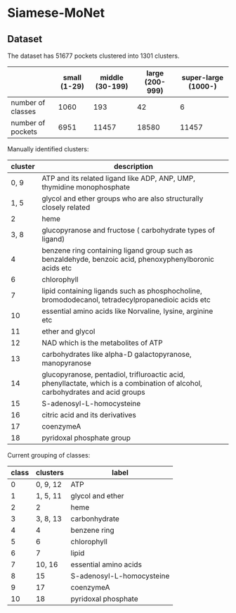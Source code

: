 # Siamese-MoNet

## Dataset
The dataset has 51677 pockets clustered into 1301 clusters.    

|  | small (1-29) | middle (30-199) | large (200-999)| super-large (1000-)|   
| --- | --- | --- | --- | --- |      
| number of classes | 1060 | 193 | 42 | 6 |   
| number of pockets | 6951 | 11457 | 18580 | 11457 |   

Manually identified clusters:   

| cluster | description |   
| --- | --- |
| 0, 9 | ATP and its related ligand like ADP, ANP, UMP, thymidine monophosphate |
| 1, 5 | glycol and ether groups who are also structurally closely related |
| 2 | heme | 
| 3, 8 | glucopyranose and fructose ( carbohydrate types of ligand) |
| 4 | benzene ring containing ligand group such as benzaldehyde, benzoic acid, phenoxyphenylboronic acids etc |
| 6 | chlorophyll |
| 7 | lipid containing ligands such as phosphocholine, bromododecanol, tetradecylpropanedioic acids etc |
| 10 | essential amino acids like Norvaline, lysine, arginine etc | 
| 11 | ether and glycol |
| 12 | NAD which is the metabolites of ATP | 
| 13 | carbohydrates like alpha-D galactopyranose, manopyranose |
| 14 | glucopyranose, pentadiol, trifluroactic acid, phenyllactate, which is a combination of alcohol, carbohydrates and acid groups |
| 15 | S-adenosyl-L-homocysteine |
| 16 | citric acid and its derivatives |
| 17 | coenzymeA |
| 18 | pyridoxal phosphate group |

Current grouping of classes:   

| class | clusters | label |
| --- | --- | --- |
| 0 | 0, 9, 12 | ATP |
| 1 | 1, 5, 11 | glycol and ether |
| 2 | 2 | heme |
| 3 | 3, 8, 13 | carbonhydrate |
| 4 | 4 | benzene ring |
| 5 | 6 | chlorophyll |   
| 6 | 7 | lipid |
| 7 | 10, 16 | essential amino acids |   
| 8 | 15 | S-adenosyl-L-homocysteine |
| 9 | 17 | coenzymeA |
| 10 | 18 | pyridoxal phosphate |   















